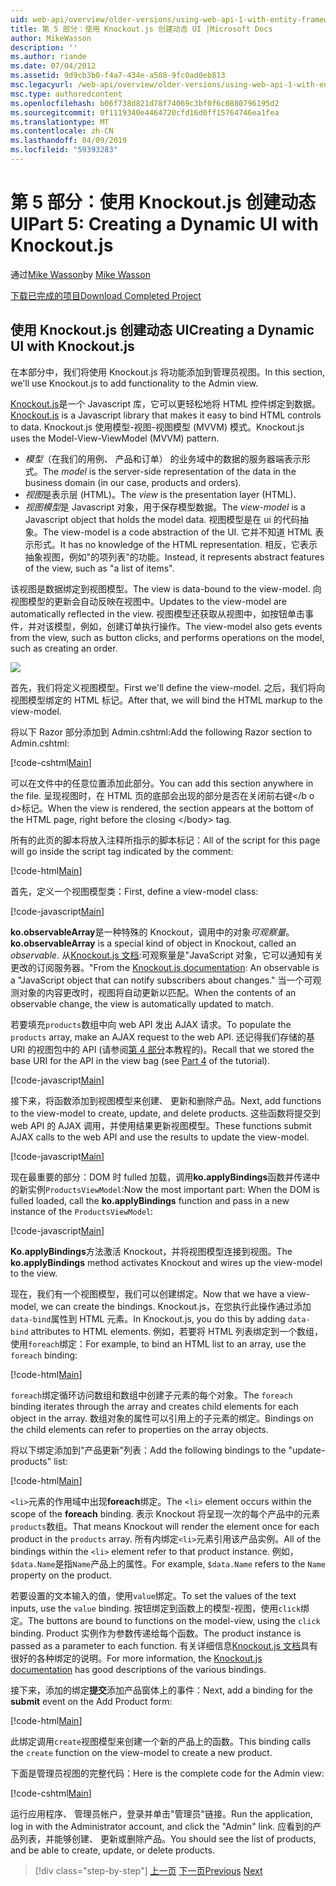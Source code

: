 ```yaml
---
uid: web-api/overview/older-versions/using-web-api-1-with-entity-framework-5/using-web-api-with-entity-framework-part-5
title: 第 5 部分：使用 Knockout.js 创建动态 UI |Microsoft Docs
author: MikeWasson
description: ''
ms.author: riande
ms.date: 07/04/2012
ms.assetid: 9d9cb3b0-f4a7-434e-a508-9fc0ad0eb813
msc.legacyurl: /web-api/overview/older-versions/using-web-api-1-with-entity-framework-5/using-web-api-with-entity-framework-part-5
msc.type: authoredcontent
ms.openlocfilehash: b06f738d821d78f74069c3bf0f6c0880796195d2
ms.sourcegitcommit: 0f1119340e4464720cfd16d0ff15764746ea1fea
ms.translationtype: MT
ms.contentlocale: zh-CN
ms.lasthandoff: 04/09/2019
ms.locfileid: "59393283"
---
```

# <a name="part-5-creating-a-dynamic-ui-with-knockoutjs"></a><span data-ttu-id="57395-102">第 5 部分：使用 Knockout.js 创建动态 UI</span><span class="sxs-lookup"><span data-stu-id="57395-102">Part 5: Creating a Dynamic UI with Knockout.js</span></span>

<span data-ttu-id="57395-103">通过[Mike Wasson](https://github.com/MikeWasson)</span><span class="sxs-lookup"><span data-stu-id="57395-103">by [Mike Wasson](https://github.com/MikeWasson)</span></span>

[<span data-ttu-id="57395-104">下载已完成的项目</span><span class="sxs-lookup"><span data-stu-id="57395-104">Download Completed Project</span></span>](http://code.msdn.microsoft.com/ASP-NET-Web-API-with-afa30545)

## <a name="creating-a-dynamic-ui-with-knockoutjs"></a><span data-ttu-id="57395-105">使用 Knockout.js 创建动态 UI</span><span class="sxs-lookup"><span data-stu-id="57395-105">Creating a Dynamic UI with Knockout.js</span></span>

<span data-ttu-id="57395-106">在本部分中，我们将使用 Knockout.js 将功能添加到管理员视图。</span><span class="sxs-lookup"><span data-stu-id="57395-106">In this section, we'll use Knockout.js to add functionality to the Admin view.</span></span>

<span data-ttu-id="57395-107">[Knockout.js](http://knockoutjs.com/)是一个 Javascript 库，它可以更轻松地将 HTML 控件绑定到数据。</span><span class="sxs-lookup"><span data-stu-id="57395-107">[Knockout.js](http://knockoutjs.com/) is a Javascript library that makes it easy to bind HTML controls to data.</span></span> <span data-ttu-id="57395-108">Knockout.js 使用模型-视图-视图模型 (MVVM) 模式。</span><span class="sxs-lookup"><span data-stu-id="57395-108">Knockout.js uses the Model-View-ViewModel (MVVM) pattern.</span></span>

- <span data-ttu-id="57395-109">*模型*（在我们的用例、 产品和订单） 的业务域中的数据的服务器端表示形式。</span><span class="sxs-lookup"><span data-stu-id="57395-109">The *model* is the server-side representation of the data in the business domain (in our case, products and orders).</span></span>
- <span data-ttu-id="57395-110">*视图*是表示层 (HTML)。</span><span class="sxs-lookup"><span data-stu-id="57395-110">The *view* is the presentation layer (HTML).</span></span>
- <span data-ttu-id="57395-111">*视图模型*是 Javascript 对象，用于保存模型数据。</span><span class="sxs-lookup"><span data-stu-id="57395-111">The *view-model* is a Javascript object that holds the model data.</span></span> <span data-ttu-id="57395-112">视图模型是在 ui 的代码抽象。</span><span class="sxs-lookup"><span data-stu-id="57395-112">The view-model is a code abstraction of the UI.</span></span> <span data-ttu-id="57395-113">它并不知道 HTML 表示形式。</span><span class="sxs-lookup"><span data-stu-id="57395-113">It has no knowledge of the HTML representation.</span></span> <span data-ttu-id="57395-114">相反，它表示抽象视图，例如"的项列表"的功能。</span><span class="sxs-lookup"><span data-stu-id="57395-114">Instead, it represents abstract features of the view, such as "a list of items".</span></span>

<span data-ttu-id="57395-115">该视图是数据绑定到视图模型。</span><span class="sxs-lookup"><span data-stu-id="57395-115">The view is data-bound to the view-model.</span></span> <span data-ttu-id="57395-116">向视图模型的更新会自动反映在视图中。</span><span class="sxs-lookup"><span data-stu-id="57395-116">Updates to the view-model are automatically reflected in the view.</span></span> <span data-ttu-id="57395-117">视图模型还获取从视图中，如按钮单击事件，并对该模型，例如，创建订单执行操作。</span><span class="sxs-lookup"><span data-stu-id="57395-117">The view-model also gets events from the view, such as button clicks, and performs operations on the model, such as creating an order.</span></span>

![](using-web-api-with-entity-framework-part-5/_static/image1.png)

<span data-ttu-id="57395-118">首先，我们将定义视图模型。</span><span class="sxs-lookup"><span data-stu-id="57395-118">First we'll define the view-model.</span></span> <span data-ttu-id="57395-119">之后，我们将向视图模型绑定的 HTML 标记。</span><span class="sxs-lookup"><span data-stu-id="57395-119">After that, we will bind the HTML markup to the view-model.</span></span>

<span data-ttu-id="57395-120">将以下 Razor 部分添加到 Admin.cshtml:</span><span class="sxs-lookup"><span data-stu-id="57395-120">Add the following Razor section to Admin.cshtml:</span></span>

[!code-cshtml[Main](using-web-api-with-entity-framework-part-5/samples/sample1.cshtml)]

<span data-ttu-id="57395-121">可以在文件中的任意位置添加此部分。</span><span class="sxs-lookup"><span data-stu-id="57395-121">You can add this section anywhere in the file.</span></span> <span data-ttu-id="57395-122">呈现视图时，在 HTML 页的底部会出现的部分是否在关闭前右键&lt;/b o d&gt;标记。</span><span class="sxs-lookup"><span data-stu-id="57395-122">When the view is rendered, the section appears at the bottom of the HTML page, right before the closing &lt;/body&gt; tag.</span></span>

<span data-ttu-id="57395-123">所有的此页的脚本将放入注释所指示的脚本标记：</span><span class="sxs-lookup"><span data-stu-id="57395-123">All of the script for this page will go inside the script tag indicated by the comment:</span></span>

[!code-html[Main](using-web-api-with-entity-framework-part-5/samples/sample2.html)]

<span data-ttu-id="57395-124">首先，定义一个视图模型类：</span><span class="sxs-lookup"><span data-stu-id="57395-124">First, define a view-model class:</span></span>

[!code-javascript[Main](using-web-api-with-entity-framework-part-5/samples/sample3.js)]

<span data-ttu-id="57395-125">**ko.observableArray**是一种特殊的 Knockout，调用中的对象*可观察量*。</span><span class="sxs-lookup"><span data-stu-id="57395-125">**ko.observableArray** is a special kind of object in Knockout, called an *observable*.</span></span> <span data-ttu-id="57395-126">从[Knockout.js 文档](http://knockoutjs.com/documentation/observables.html):可观察量是"JavaScript 对象，它可以通知有关更改的订阅服务器。"</span><span class="sxs-lookup"><span data-stu-id="57395-126">From the [Knockout.js documentation](http://knockoutjs.com/documentation/observables.html): An observable is a "JavaScript object that can notify subscribers about changes."</span></span> <span data-ttu-id="57395-127">当一个可观测对象的内容更改时，视图将自动更新以匹配。</span><span class="sxs-lookup"><span data-stu-id="57395-127">When the contents of an observable change, the view is automatically updated to match.</span></span>

<span data-ttu-id="57395-128">若要填充`products`数组中向 web API 发出 AJAX 请求。</span><span class="sxs-lookup"><span data-stu-id="57395-128">To populate the `products` array, make an AJAX request to the web API.</span></span> <span data-ttu-id="57395-129">还记得我们存储的基 URI 的视图包中的 API (请参阅[第 4 部分](using-web-api-with-entity-framework-part-4.md)本教程的)。</span><span class="sxs-lookup"><span data-stu-id="57395-129">Recall that we stored the base URI for the API in the view bag (see [Part 4](using-web-api-with-entity-framework-part-4.md) of the tutorial).</span></span>

[!code-javascript[Main](using-web-api-with-entity-framework-part-5/samples/sample4.js?highlight=5)]

<span data-ttu-id="57395-130">接下来，将函数添加到视图模型来创建、 更新和删除产品。</span><span class="sxs-lookup"><span data-stu-id="57395-130">Next, add functions to the view-model to create, update, and delete products.</span></span> <span data-ttu-id="57395-131">这些函数将提交到 web API 的 AJAX 调用，并使用结果更新视图模型。</span><span class="sxs-lookup"><span data-stu-id="57395-131">These functions submit AJAX calls to the web API and use the results to update the view-model.</span></span>

[!code-javascript[Main](using-web-api-with-entity-framework-part-5/samples/sample5.js?highlight=7)]

<span data-ttu-id="57395-132">现在最重要的部分：DOM 时 fulled 加载，调用**ko.applyBindings**函数并传递中的新实例`ProductsViewModel`:</span><span class="sxs-lookup"><span data-stu-id="57395-132">Now the most important part: When the DOM is fulled loaded, call the **ko.applyBindings** function and pass in a new instance of the `ProductsViewModel`:</span></span>

[!code-javascript[Main](using-web-api-with-entity-framework-part-5/samples/sample6.js)]

<span data-ttu-id="57395-133">**Ko.applyBindings**方法激活 Knockout，并将视图模型连接到视图。</span><span class="sxs-lookup"><span data-stu-id="57395-133">The **ko.applyBindings** method activates Knockout and wires up the view-model to the view.</span></span>

<span data-ttu-id="57395-134">现在，我们有一个视图模型，我们可以创建绑定。</span><span class="sxs-lookup"><span data-stu-id="57395-134">Now that we have a view-model, we can create the bindings.</span></span> <span data-ttu-id="57395-135">Knockout.js，在您执行此操作通过添加`data-bind`属性到 HTML 元素。</span><span class="sxs-lookup"><span data-stu-id="57395-135">In Knockout.js, you do this by adding `data-bind` attributes to HTML elements.</span></span> <span data-ttu-id="57395-136">例如，若要将 HTML 列表绑定到一个数组，使用`foreach`绑定：</span><span class="sxs-lookup"><span data-stu-id="57395-136">For example, to bind an HTML list to an array, use the `foreach` binding:</span></span>

[!code-html[Main](using-web-api-with-entity-framework-part-5/samples/sample7.html?highlight=1)]

<span data-ttu-id="57395-137">`foreach`绑定循环访问数组和数组中创建子元素的每个对象。</span><span class="sxs-lookup"><span data-stu-id="57395-137">The `foreach` binding iterates through the array and creates child elements for each object in the array.</span></span> <span data-ttu-id="57395-138">数组对象的属性可以引用上的子元素的绑定。</span><span class="sxs-lookup"><span data-stu-id="57395-138">Bindings on the child elements can refer to properties on the array objects.</span></span>

<span data-ttu-id="57395-139">将以下绑定添加到"产品更新"列表：</span><span class="sxs-lookup"><span data-stu-id="57395-139">Add the following bindings to the "update-products" list:</span></span>

[!code-html[Main](using-web-api-with-entity-framework-part-5/samples/sample8.html)]

<span data-ttu-id="57395-140">`<li>`元素的作用域中出现**foreach**绑定。</span><span class="sxs-lookup"><span data-stu-id="57395-140">The `<li>` element occurs within the scope of the **foreach** binding.</span></span> <span data-ttu-id="57395-141">表示 Knockout 将呈现一次的每个产品中的元素`products`数组。</span><span class="sxs-lookup"><span data-stu-id="57395-141">That means Knockout will render the element once for each product in the `products` array.</span></span> <span data-ttu-id="57395-142">所有内绑定`<li>`元素引用该产品实例。</span><span class="sxs-lookup"><span data-stu-id="57395-142">All of the bindings within the `<li>` element refer to that product instance.</span></span> <span data-ttu-id="57395-143">例如，`$data.Name`是指`Name`产品上的属性。</span><span class="sxs-lookup"><span data-stu-id="57395-143">For example, `$data.Name` refers to the `Name` property on the product.</span></span>

<span data-ttu-id="57395-144">若要设置的文本输入的值，使用`value`绑定。</span><span class="sxs-lookup"><span data-stu-id="57395-144">To set the values of the text inputs, use the `value` binding.</span></span> <span data-ttu-id="57395-145">按钮绑定到函数上的模型-视图，使用`click`绑定。</span><span class="sxs-lookup"><span data-stu-id="57395-145">The buttons are bound to functions on the model-view, using the `click` binding.</span></span> <span data-ttu-id="57395-146">Product 实例作为参数传递给每个函数。</span><span class="sxs-lookup"><span data-stu-id="57395-146">The product instance is passed as a parameter to each function.</span></span> <span data-ttu-id="57395-147">有关详细信息[Knockout.js 文档](http://knockoutjs.com/documentation/observables.html)具有很好的各种绑定的说明。</span><span class="sxs-lookup"><span data-stu-id="57395-147">For more information, the [Knockout.js documentation](http://knockoutjs.com/documentation/observables.html) has good descriptions of the various bindings.</span></span>

<span data-ttu-id="57395-148">接下来，添加的绑定**提交**添加产品窗体上的事件：</span><span class="sxs-lookup"><span data-stu-id="57395-148">Next, add a binding for the **submit** event on the Add Product form:</span></span>

[!code-html[Main](using-web-api-with-entity-framework-part-5/samples/sample9.html)]

<span data-ttu-id="57395-149">此绑定调用`create`视图模型来创建一个新的产品上的函数。</span><span class="sxs-lookup"><span data-stu-id="57395-149">This binding calls the `create` function on the view-model to create a new product.</span></span>

<span data-ttu-id="57395-150">下面是管理员视图的完整代码：</span><span class="sxs-lookup"><span data-stu-id="57395-150">Here is the complete code for the Admin view:</span></span>

[!code-cshtml[Main](using-web-api-with-entity-framework-part-5/samples/sample10.cshtml)]

<span data-ttu-id="57395-151">运行应用程序、 管理员帐户，登录并单击"管理员"链接。</span><span class="sxs-lookup"><span data-stu-id="57395-151">Run the application, log in with the Administrator account, and click the "Admin" link.</span></span> <span data-ttu-id="57395-152">应看到的产品列表，并能够创建、 更新或删除产品。</span><span class="sxs-lookup"><span data-stu-id="57395-152">You should see the list of products, and be able to create, update, or delete products.</span></span>

> [!div class="step-by-step"]
> <span data-ttu-id="57395-153">[上一页](using-web-api-with-entity-framework-part-4.md)
> [下一页](using-web-api-with-entity-framework-part-6.md)</span><span class="sxs-lookup"><span data-stu-id="57395-153">[Previous](using-web-api-with-entity-framework-part-4.md)
[Next](using-web-api-with-entity-framework-part-6.md)</span></span>
